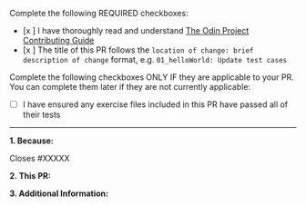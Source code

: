 <!-- Thank you for taking the time to contribute to The Odin Project. In order to get a pull request (PR) closed in a reasonable amount of time, you must include a baseline of information about the changes you are proposing. Please read this template in its entirety before filling it out to ensure that it is filled out correctly. -->

Complete the following REQUIRED checkboxes:
<!-- While editing this template, replace the whitespace between the square brackets with an 'x', e.g. [x] -->
-   [x ] I have thoroughly read and understand [The Odin Project Contributing Guide](https://github.com/TheOdinProject/theodinproject/blob/main/CONTRIBUTING.md)
-   [x ] The title of this PR follows the `location of change: brief description of change` format, e.g. `01_helloWorld: Update test cases`

Complete the following checkboxes ONLY IF they are applicable to your PR. You can complete them later if they are not currently applicable:
-   [ ] I have ensured any exercise files included in this PR have passed all of their tests

<hr>

**1. Because:**
<!--
If this PR closes an open issue, replace the XXXXX below with the issue number, e.g. Closes #2013. Or if the issue is in another TOP repo replace the #XXXXX with the URL of the issue, e.g. Closes https://github.com/TheOdinProject/curriculum/issues/XXXXX

Otherwise, provide a clear and concise reason for your pull request, e.g. what problem it solves or what benefit it provides. If this PR is related to, but does not close, another issue or PR, you can also link it as above without the 'Closes' keyword, e.g. "Related to #2013".
 -->
Closes #XXXXX


**2. This PR:**
<!--
A bullet point list of one or more items outlining what was done in this PR to solve the problem(s) or implement the feature/enhancement.
 -->


**3. Additional Information:**
<!-- Any additional information about the PR, such as a link to a Discord discussion, etc. -->


